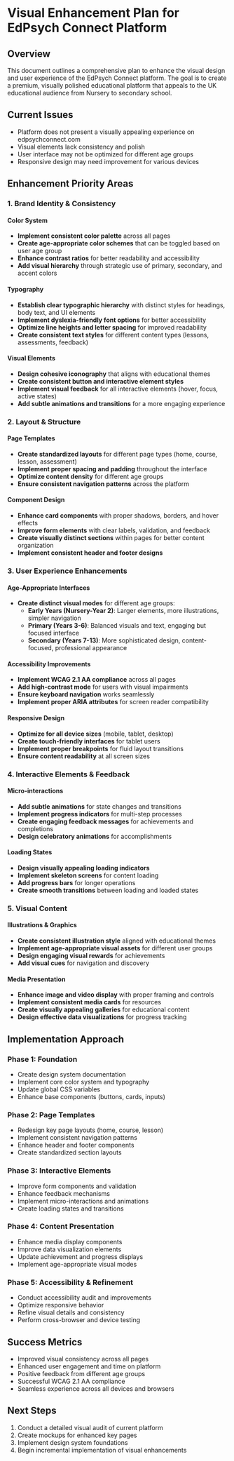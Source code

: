 # Visual Enhancement Plan for EdPsych Connect Platform

## Overview
This document outlines a comprehensive plan to enhance the visual design and user experience of the EdPsych Connect platform. The goal is to create a premium, visually polished educational platform that appeals to the UK educational audience from Nursery to secondary school.

## Current Issues
- Platform does not present a visually appealing experience on edpsychconnect.com
- Visual elements lack consistency and polish
- User interface may not be optimized for different age groups
- Responsive design may need improvement for various devices

## Enhancement Priority Areas

### 1. Brand Identity & Consistency

#### Color System
- **Implement consistent color palette** across all pages
- **Create age-appropriate color schemes** that can be toggled based on user age group
- **Enhance contrast ratios** for better readability and accessibility
- **Add visual hierarchy** through strategic use of primary, secondary, and accent colors

#### Typography
- **Establish clear typographic hierarchy** with distinct styles for headings, body text, and UI elements
- **Implement dyslexia-friendly font options** for better accessibility
- **Optimize line heights and letter spacing** for improved readability
- **Create consistent text styles** for different content types (lessons, assessments, feedback)

#### Visual Elements
- **Design cohesive iconography** that aligns with educational themes
- **Create consistent button and interactive element styles**
- **Implement visual feedback** for all interactive elements (hover, focus, active states)
- **Add subtle animations and transitions** for a more engaging experience

### 2. Layout & Structure

#### Page Templates
- **Create standardized layouts** for different page types (home, course, lesson, assessment)
- **Implement proper spacing and padding** throughout the interface
- **Optimize content density** for different age groups
- **Ensure consistent navigation patterns** across the platform

#### Component Design
- **Enhance card components** with proper shadows, borders, and hover effects
- **Improve form elements** with clear labels, validation, and feedback
- **Create visually distinct sections** within pages for better content organization
- **Implement consistent header and footer designs**

### 3. User Experience Enhancements

#### Age-Appropriate Interfaces
- **Create distinct visual modes** for different age groups:
  - **Early Years (Nursery-Year 2)**: Larger elements, more illustrations, simpler navigation
  - **Primary (Years 3-6)**: Balanced visuals and text, engaging but focused interface
  - **Secondary (Years 7-13)**: More sophisticated design, content-focused, professional appearance

#### Accessibility Improvements
- **Implement WCAG 2.1 AA compliance** across all pages
- **Add high-contrast mode** for users with visual impairments
- **Ensure keyboard navigation** works seamlessly
- **Implement proper ARIA attributes** for screen reader compatibility

#### Responsive Design
- **Optimize for all device sizes** (mobile, tablet, desktop)
- **Create touch-friendly interfaces** for tablet users
- **Implement proper breakpoints** for fluid layout transitions
- **Ensure content readability** at all screen sizes

### 4. Interactive Elements & Feedback

#### Micro-interactions
- **Add subtle animations** for state changes and transitions
- **Implement progress indicators** for multi-step processes
- **Create engaging feedback messages** for achievements and completions
- **Design celebratory animations** for accomplishments

#### Loading States
- **Design visually appealing loading indicators**
- **Implement skeleton screens** for content loading
- **Add progress bars** for longer operations
- **Create smooth transitions** between loading and loaded states

### 5. Visual Content

#### Illustrations & Graphics
- **Create consistent illustration style** aligned with educational themes
- **Implement age-appropriate visual assets** for different user groups
- **Design engaging visual rewards** for achievements
- **Add visual cues** for navigation and discovery

#### Media Presentation
- **Enhance image and video display** with proper framing and controls
- **Implement consistent media cards** for resources
- **Create visually appealing galleries** for educational content
- **Design effective data visualizations** for progress tracking

## Implementation Approach

### Phase 1: Foundation
- Create design system documentation
- Implement core color system and typography
- Update global CSS variables
- Enhance base components (buttons, cards, inputs)

### Phase 2: Page Templates
- Redesign key page layouts (home, course, lesson)
- Implement consistent navigation patterns
- Enhance header and footer components
- Create standardized section layouts

### Phase 3: Interactive Elements
- Improve form components and validation
- Enhance feedback mechanisms
- Implement micro-interactions and animations
- Create loading states and transitions

### Phase 4: Content Presentation
- Enhance media display components
- Improve data visualization elements
- Update achievement and progress displays
- Implement age-appropriate visual modes

### Phase 5: Accessibility & Refinement
- Conduct accessibility audit and improvements
- Optimize responsive behavior
- Refine visual details and consistency
- Perform cross-browser and device testing

## Success Metrics
- Improved visual consistency across all pages
- Enhanced user engagement and time on platform
- Positive feedback from different age groups
- Successful WCAG 2.1 AA compliance
- Seamless experience across all devices and browsers

## Next Steps
1. Conduct a detailed visual audit of current platform
2. Create mockups for enhanced key pages
3. Implement design system foundations
4. Begin incremental implementation of visual enhancements

